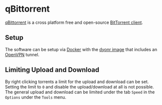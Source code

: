 # qBittorrent

[qBittorrent](https://www.qbittorrent.org/) is a cross platform free and
open-source [BitTorrent client](/wiki/bittorrent.md#clients).

## Setup

The software can be setup via [Docker](/wiki/docker.md) with the
[dyonr image](/wiki/docker-images/dyonr_-_qbittorrentvpn.md) that
includes an [OpenVPN](/wiki/vpn.md#openvpn) tunnel.

## Limiting  Upload and Download

By right clicking torrents a limit for the upload and download can be set.
Setting the limit to `0` and disable the upload/download at all is not possible.
The general upload and download can be limited under the tab `Speed` in the
`Options` under the `Tools` menu.
